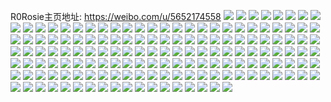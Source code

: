 R0Rosie主页地址: https://weibo.com/u/5652174558 
![](https://wx4.sinaimg.cn/mw2000/006avWNMly1h94ndt76xwj32bb333b2a.jpg) 
![](https://wx4.sinaimg.cn/mw2000/006avWNMly1h94ndvcgifj31r32c4e81.jpg) 
![](https://wx4.sinaimg.cn/mw2000/006avWNMly1h94nducjdkj326v2x6npe.jpg) 
![](https://wx4.sinaimg.cn/mw2000/006avWNMly1h94nds8dpzj32a731mx6q.jpg) 
![](https://wx4.sinaimg.cn/mw2000/006avWNMly1h94ndw5y2hj31x52k7e81.jpg) 
![](https://wx4.sinaimg.cn/mw2000/006avWNMly1h94ne156y7j31v02hc1ky.jpg) 
![](https://wx4.sinaimg.cn/mw2000/006avWNMly1h94ndys1flj31sc2ds4qq.jpg) 
![](https://wx4.sinaimg.cn/mw2000/006avWNMly1h94ne07i1bj31sc2ds4qq.jpg) 
![](https://wx4.sinaimg.cn/mw2000/006avWNMly1h94ndxjh7kj31sc2dsnpd.jpg) 
![](https://wx4.sinaimg.cn/mw2000/006avWNMly1h91ve36yfnj30u015h44s.jpg) 
![](https://wx4.sinaimg.cn/mw2000/006avWNMly1h90yxhifrpj30u01407cj.jpg) 
![](https://wx4.sinaimg.cn/mw2000/006avWNMly1h8whg6motjj30u00kudk3.jpg) 
![](https://wx4.sinaimg.cn/mw2000/006avWNMly1h8ve4ezfq2j30u00u4wfq.jpg) 
![](https://wx4.sinaimg.cn/mw2000/006avWNMly1h8v3kjw802j30iu0cbdhw.jpg) 
![](https://wx4.sinaimg.cn/mw2000/006avWNMly1h8ttnxcwyaj32c0340x6p.jpg) 
![](https://wx4.sinaimg.cn/mw2000/006avWNMly1h8rq66u6xcj30v91vou0x.jpg) 
![](https://wx4.sinaimg.cn/mw2000/006avWNMly1h8rq68vegmj30v91vo4qp.jpg) 
![](https://wx4.sinaimg.cn/mw2000/006avWNMly1h8rq6mk6gaj313w0twaew.jpg) 
![](https://wx4.sinaimg.cn/mw2000/006avWNMly1h8olhb7zuoj30v91voqdi.jpg) 
![](https://wx4.sinaimg.cn/mw2000/006avWNMly1h8nc7qy14kj30p50kan1l.jpg) 
![](https://wx4.sinaimg.cn/mw2000/006avWNMly1h8k3pghw2xj30u01400z6.jpg) 
![](https://wx4.sinaimg.cn/mw2000/006avWNMly1h8k3pkvr6hj31sc2dsx6p.jpg) 
![](https://wx4.sinaimg.cn/mw2000/006avWNMly1h8dyvrsc8nj31vo0v91kx.jpg) 
![](https://wx4.sinaimg.cn/mw2000/006avWNMly1h8dyv8uafqj31vo0v9nmt.jpg) 
![](https://wx4.sinaimg.cn/mw2000/006avWNMly1h8cxfnau65j31d01tc1kx.jpg) 
![](https://wx4.sinaimg.cn/mw2000/006avWNMly1h8aiphjz13j32c0340x6p.jpg) 
![](https://wx4.sinaimg.cn/mw2000/006avWNMly1h8aiq000q6j30v91vo7wh.jpg) 
![](https://wx4.sinaimg.cn/mw2000/006avWNMly1h89obtxd6aj32c0340x6p.jpg) 
![](https://wx4.sinaimg.cn/mw2000/006avWNMly1h84smozhndj30u00sq41p.jpg) 
![](https://wx4.sinaimg.cn/mw2000/006avWNMly1h82n0whcouj32c0340b2a.jpg) 
![](https://wx4.sinaimg.cn/mw2000/006avWNMly1h82n0iy4uvj31uf2gktuf.jpg) 
![](https://wx4.sinaimg.cn/mw2000/006avWNMly1h82n0jl67cj32542utqsn.jpg) 
![](https://wx4.sinaimg.cn/mw2000/006avWNMly1h82n0ks6nxj32c0340qv5.jpg) 
![](https://wx4.sinaimg.cn/mw2000/006avWNMly1h82n0m4b3pj32c03401ky.jpg) 
![](https://wx4.sinaimg.cn/mw2000/006avWNMly1h82n0hv58fj32c0340u0x.jpg) 
![](https://wx4.sinaimg.cn/mw2000/006avWNMly1h82n0njff2j32c0340qv5.jpg) 
![](https://wx4.sinaimg.cn/mw2000/006avWNMly1h82n0pl11aj32c0340qv6.jpg) 
![](https://wx4.sinaimg.cn/mw2000/006avWNMly1h8000xqai1j30v91voaqi.jpg) 
![](https://wx4.sinaimg.cn/mw2000/006avWNMly1h7z8rb39axj31sc2ds7wi.jpg) 
![](https://wx4.sinaimg.cn/mw2000/006avWNMly1h7ymqqt2qvj30u01cewpm.jpg) 
![](https://wx4.sinaimg.cn/mw2000/006avWNMly1h7pgwphjgej30v915oq9b.jpg) 
![](https://wx4.sinaimg.cn/mw2000/006avWNMly1h7pgwieft7j30v915ogst.jpg) 
![](https://wx4.sinaimg.cn/mw2000/006avWNMly1h7ohfgryorj30v81av49k.jpg) 
![](https://wx4.sinaimg.cn/mw2000/006avWNMly1h7ohfi6nxmj30up0upn4i.jpg) 
![](https://wx4.sinaimg.cn/mw2000/006avWNMly1h7ohfiusjnj30v90v9tgo.jpg) 
![](https://wx4.sinaimg.cn/mw2000/006avWNMly1h7ohff3ta7j30v80v9tgj.jpg) 
![](https://wx4.sinaimg.cn/mw2000/006avWNMly1h7ohfma3bxj31tb2f37wh.jpg) 
![](https://wx4.sinaimg.cn/mw2000/006avWNMly1h7ohfnf0lsj30v915oqeh.jpg) 
![](https://wx4.sinaimg.cn/mw2000/006avWNMly1h7ohfohqcjj30v91avalt.jpg) 
![](https://wx4.sinaimg.cn/mw2000/006avWNMly1h7ohfp5djlj31mj1mj7s3.jpg) 
![](https://wx4.sinaimg.cn/mw2000/006avWNMly1h7ohfhf91tj31lt252b20.jpg) 
![](https://wx4.sinaimg.cn/mw2000/006avWNMly1h7o7k2adgkj30u014agud.jpg) 
![](https://wx4.sinaimg.cn/mw2000/006avWNMly1h7la35pdiij30lm0itwhr.jpg) 
![](https://wx4.sinaimg.cn/mw2000/006avWNMly1h7kaw8ioxvj32c0340x6q.jpg) 
![](https://wx4.sinaimg.cn/mw2000/006avWNMly1h7kawbsrkhj31sc2dsx6p.jpg) 
![](https://wx4.sinaimg.cn/mw2000/006avWNMly1h7jlabijycj32dc35se83.jpg) 
![](https://wx4.sinaimg.cn/mw2000/006avWNMly1h7iva2tkwkj32c03407wi.jpg) 
![](https://wx4.sinaimg.cn/mw2000/006avWNMly1h7iva5upgaj32c03401ky.jpg) 
![](https://wx4.sinaimg.cn/mw2000/006avWNMly1h7iv9zqkc5j32c03401ky.jpg) 
![](https://wx4.sinaimg.cn/mw2000/006avWNMly1h7iv9v82nzj32c0340e82.jpg) 
![](https://wx4.sinaimg.cn/mw2000/006avWNMly1h7iv9wcs0fj31sc2dshdt.jpg) 
![](https://wx4.sinaimg.cn/mw2000/006avWNMly1h7iv9xjl10j31sc2dsu0x.jpg) 
![](https://wx4.sinaimg.cn/mw2000/006avWNMly1h7hpuxwu91j30v91vo7wh.jpg) 
![](https://wx4.sinaimg.cn/mw2000/006avWNMly1h7hpuykd74j30v91vows1.jpg) 
![](https://wx4.sinaimg.cn/mw2000/006avWNMly1h7einmdslsj30v915ogw6.jpg) 
![](https://wx4.sinaimg.cn/mw2000/006avWNMly1h7einkdjscj30v915odgr.jpg) 
![](https://wx4.sinaimg.cn/mw2000/006avWNMly1h79z5todakj32c0340x6r.jpg) 
![](https://wx4.sinaimg.cn/mw2000/006avWNMly1h79z64b4r4j32552uv7wi.jpg) 
![](https://wx4.sinaimg.cn/mw2000/006avWNMly1h79z65makmj31c31s4b29.jpg) 
![](https://wx4.sinaimg.cn/mw2000/006avWNMly1h79z686pnmj32c03407wj.jpg) 
![](https://wx4.sinaimg.cn/mw2000/006avWNMly1h79z69fwlhj325c2v4kjl.jpg) 
![](https://wx4.sinaimg.cn/mw2000/006avWNMly1h79z6dj7hpj32c0340b2c.jpg) 
![](https://wx4.sinaimg.cn/mw2000/006avWNMly1h79z5ze712j30v91jkdjr.jpg) 
![](https://wx4.sinaimg.cn/mw2000/006avWNMly1h79z62krwnj30v915on1k.jpg) 
![](https://wx4.sinaimg.cn/mw2000/006avWNMly1h79z5wqb82j30v91jkgpl.jpg) 
![](https://wx4.sinaimg.cn/mw2000/006avWNMly1h79rufby6dj30u011an25.jpg) 
![](https://wx4.sinaimg.cn/mw2000/006avWNMly1h78m0u6b87j31mo18g0y4.jpg) 
![](https://wx4.sinaimg.cn/mw2000/006avWNMly1h78m1iac73j30uz0nhdt2.jpg) 
![](https://wx4.sinaimg.cn/mw2000/006avWNMly1h78m4x39hxj312o1flwi0.jpg) 
![](https://wx4.sinaimg.cn/mw2000/006avWNMly1h78m3rdip5j30tz13zn5c.jpg) 
![](https://wx4.sinaimg.cn/mw2000/006avWNMly1h78m55fj1ej31mo18gnka.jpg) 
![](https://wx4.sinaimg.cn/mw2000/006avWNMly1h78m5a1n77j318f18fgny.jpg) 
![](https://wx4.sinaimg.cn/mw2000/006avWNMly1h78lvpwy6sj318g1mo0z9.jpg) 
![](https://wx4.sinaimg.cn/mw2000/006avWNMly1h78lyn99ddj318g1moaen.jpg) 
![](https://wx4.sinaimg.cn/mw2000/006avWNMly1h78m5m8sw6j317a17awza.jpg) 
![](https://wx4.sinaimg.cn/mw2000/006avWNMly1h77fg0uvajj32c03407wi.jpg) 
![](https://wx4.sinaimg.cn/mw2000/006avWNMly1h77h48uf72j32c0340b2a.jpg) 
![](https://wx4.sinaimg.cn/mw2000/006avWNMly1h77h4jjkbwj32c03404qq.jpg) 
![](https://wx4.sinaimg.cn/mw2000/006avWNMly1h77h2duzhzj32c0340hdu.jpg) 
![](https://wx4.sinaimg.cn/mw2000/006avWNMly1h77h4vz06aj32c03401kz.jpg) 
![](https://wx4.sinaimg.cn/mw2000/006avWNMly1h77fdfdu97j32c03407wi.jpg) 
![](https://wx4.sinaimg.cn/mw2000/006avWNMly1h77h52mn3rj31sc2dse81.jpg) 
![](https://wx4.sinaimg.cn/mw2000/006avWNMly1h76ymxu7hfj30n00bctak.jpg) 
![](https://wx4.sinaimg.cn/mw2000/006avWNMly1h760dhmwouj31z4140q5a.jpg) 
![](https://wx4.sinaimg.cn/mw2000/006avWNMly1h74rh4gj1hj30hs0dcwhf.jpg) 
![](https://wx4.sinaimg.cn/mw2000/006avWNMly1h72avxv81tj30v91vo7mj.jpg) 
![](https://wx4.sinaimg.cn/mw2000/006avWNMly1h72avyryldj30v91vo7my.jpg) 
![](https://wx4.sinaimg.cn/mw2000/006avWNMly1h70ibikly1j30u01jftip.jpg) 
![](https://wx4.sinaimg.cn/mw2000/006avWNMly1h70ibj4teaj30o10ixdgb.jpg) 
![](https://wx4.sinaimg.cn/mw2000/006avWNMly1h700o0n84aj32dc2dc4qq.jpg) 
![](https://wx4.sinaimg.cn/mw2000/006avWNMly1h6z7l877x2j32c03407wi.jpg) 
![](https://wx4.sinaimg.cn/mw2000/006avWNMly1h6z7l2jagvj31sc2dskjm.jpg) 
![](https://wx4.sinaimg.cn/mw2000/006avWNMly1h6yd37sgnej32c0340kjm.jpg) 
![](https://wx4.sinaimg.cn/mw2000/006avWNMly1h6yaq0ihghj31mo18g4qp.jpg) 
![](https://wx4.sinaimg.cn/mw2000/006avWNMly1h6yarc1zvuj31mo18g4qp.jpg) 
![](https://wx4.sinaimg.cn/mw2000/006avWNMly1h6yaqz13obj31mo18g4qp.jpg) 
![](https://wx4.sinaimg.cn/mw2000/006avWNMly1h6yarhiqk8j32c0340qv5.jpg) 
![](https://wx4.sinaimg.cn/mw2000/006avWNMly1h6yarv9jxvj31sc2ds1ky.jpg) 
![](https://wx4.sinaimg.cn/mw2000/006avWNMly1h6yaroyvjsj32c0340npe.jpg) 
![](https://wx4.sinaimg.cn/mw2000/006avWNMly1h6yas0kf69j31sc2dskjl.jpg) 
![](https://wx4.sinaimg.cn/mw2000/006avWNMly1h6yas8x8yyj32c03407wi.jpg) 
![](https://wx4.sinaimg.cn/mw2000/006avWNMly1h6yapjhwd7j32c03407wi.jpg) 
![](https://wx4.sinaimg.cn/mw2000/006avWNMly1h6yasbpd3hj30v915otag.jpg) 
![](https://wx4.sinaimg.cn/mw2000/006avWNMly1h6yardz58xj30v915ogwu.jpg) 
![](https://wx4.sinaimg.cn/mw2000/006avWNMly1h6yapnj12dj32c0340u0x.jpg) 
![](https://wx4.sinaimg.cn/mw2000/006avWNMly1h6wv1ydeiaj31sc2dskjl.jpg) 
![](https://wx4.sinaimg.cn/mw2000/006avWNMly1h6wv20gch3j31sc2dsb29.jpg) 
![](https://wx4.sinaimg.cn/mw2000/006avWNMly1h6wmrq026hj32c0340x6p.jpg) 
![](https://wx4.sinaimg.cn/mw2000/006avWNMly1h6vqwxrmfhj30v91voh48.jpg) 
![](https://wx4.sinaimg.cn/mw2000/006avWNMly1h6vqx3rjyyj30v91vonpd.jpg) 
![](https://wx4.sinaimg.cn/mw2000/006avWNMly1h6scer4vtkj32c0340qv5.jpg) 
![](https://wx4.sinaimg.cn/mw2000/006avWNMly1h6sceroycij31r02c07w2.jpg) 
![](https://wx4.sinaimg.cn/mw2000/006avWNMly1h6sceucb17j32dc35shdu.jpg) 
![](https://wx4.sinaimg.cn/mw2000/006avWNMly1h6scevcz14j32c0340x6p.jpg) 
![](https://wx4.sinaimg.cn/mw2000/006avWNMly1h6r48ayk4nj32c0340x6p.jpg) 
![](https://wx4.sinaimg.cn/mw2000/006avWNMly1h6r48h29cnj32c02c07wh.jpg) 
![](https://wx4.sinaimg.cn/mw2000/006avWNMly1h6r48fjb67j32c03404qq.jpg) 
![](https://wx4.sinaimg.cn/mw2000/006avWNMly1h6r48is0ycj32c02c0b2a.jpg) 
![](https://wx4.sinaimg.cn/mw2000/006avWNMly1h6r48jlq4wj31pd1pd7o8.jpg) 
![](https://wx4.sinaimg.cn/mw2000/006avWNMly1h6r48kehvjj31sc2ds4qp.jpg) 
![](https://wx4.sinaimg.cn/mw2000/006avWNMly1h6r488ea3yj31sc2dshdu.jpg) 
![](https://wx4.sinaimg.cn/mw2000/006avWNMly1h6r4a8vu5pj32c0340hdu.jpg) 
![](https://wx4.sinaimg.cn/mw2000/006avWNMly1h6orssdq78j32c03401ky.jpg) 
![](https://wx4.sinaimg.cn/mw2000/006avWNMly1h6j6j4eg7jj32c0340u0y.jpg) 
![](https://wx4.sinaimg.cn/mw2000/006avWNMly1h6j6isf5z5j32c03407wh.jpg) 
![](https://wx4.sinaimg.cn/mw2000/006avWNMly1h6j6jnaz2tj32c0340x6q.jpg) 
![](https://wx4.sinaimg.cn/mw2000/006avWNMly1h6j6kwlvluj32co340npd.jpg) 
![](https://wx4.sinaimg.cn/mw2000/006avWNMly1h6i2e09qr4j32c0340qv7.jpg) 
![](https://wx4.sinaimg.cn/mw2000/006avWNMly1h6i0yi076kj31sc2dsqv5.jpg) 
![](https://wx4.sinaimg.cn/mw2000/006avWNMly1h6i0y0f6sij32c0340b2b.jpg) 
![](https://wx4.sinaimg.cn/mw2000/006avWNMly1h6i0o984l4j31sc2dskjl.jpg) 
![](https://wx4.sinaimg.cn/mw2000/006avWNMly1h6i2e1dwfrj31sc2dstux.jpg) 
![](https://wx4.sinaimg.cn/mw2000/006avWNMly1h6i18b4k0vj30pn0pnahd.jpg) 
![](https://wx4.sinaimg.cn/mw2000/006avWNMly1h6hmqjv7hij30l219ctbh.jpg) 
![](https://wx4.sinaimg.cn/mw2000/006avWNMly1h6bve497p0j30v91vo1kv.jpg) 
![](https://wx4.sinaimg.cn/mw2000/006avWNMly1h6audld3udj30p00ncab0.jpg) 
![](https://wx4.sinaimg.cn/mw2000/006avWNMly1h65563758wj30v91vo4kc.jpg) 
![](https://wx4.sinaimg.cn/mw2000/006avWNMly1h648iworxmj32c0340u0x.jpg) 
![](https://wx4.sinaimg.cn/mw2000/006avWNMly1h647zo9nt2j31mi215kjl.jpg) 
![](https://wx4.sinaimg.cn/mw2000/006avWNMly1h6480p9tzpj31sc2dsnpd.jpg) 
![](https://wx4.sinaimg.cn/mw2000/006avWNMly1h6481r145bj32402tchdv.jpg) 
